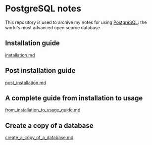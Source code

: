# PostgreSQL notes

This repository is used to archive my notes for using [PostgreSQL](https://www.postgresql.org/): the world's most advanced open source database.

## Installation guide

[installation.md](./installation.md)

## Post installation guide

[post_installation.md](./post_installation.md)

## A complete guide from installation to usage

[from_installation_to_usage_guide.md](./from_installation_to_usage_guide.md)

## Create a copy of a database

[create_a_copy_of_a_database.md](./create_a_copy_of_a_database.md)
